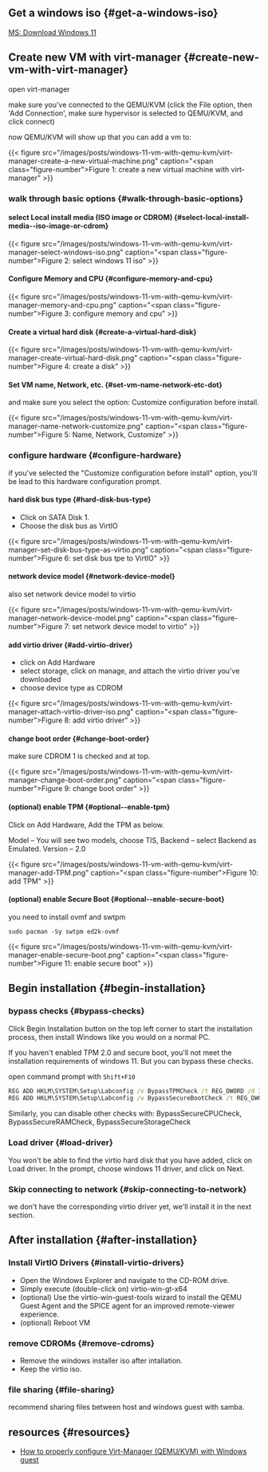 
## Get a windows iso {#get-a-windows-iso}

[MS: Download Windows 11](https://www.microsoft.com/en-in/software-download/windows11)


## Create new VM with virt-manager {#create-new-vm-with-virt-manager}

open virt-manager

make sure you've connected to the QEMU/KVM (click the File option, then 'Add Connection', make sure hypervisor is selected to QEMU/KVM, and click connect)

now QEMU/KVM will show up that you can add a vm to:

{{< figure src="/images/posts/windows-11-vm-with-qemu-kvm/virt-manager-create-a-new-virtual-machine.png" caption="<span class=\"figure-number\">Figure 1: </span>create a new virtual machine with virt-manager" >}}


### walk through basic options {#walk-through-basic-options}


#### select Local install media (ISO image or CDROM) {#select-local-install-media--iso-image-or-cdrom}

{{< figure src="/images/posts/windows-11-vm-with-qemu-kvm/virt-manager-select-windows-iso.png" caption="<span class=\"figure-number\">Figure 2: </span>select windows 11 iso" >}}


#### Configure Memory and CPU {#configure-memory-and-cpu}

{{< figure src="/images/posts/windows-11-vm-with-qemu-kvm/virt-manager-memory-and-cpu.png" caption="<span class=\"figure-number\">Figure 3: </span>configure memory and cpu" >}}


#### Create a virtual hard disk {#create-a-virtual-hard-disk}

{{< figure src="/images/posts/windows-11-vm-with-qemu-kvm/virt-manager-create-virtual-hard-disk.png" caption="<span class=\"figure-number\">Figure 4: </span>create a disk" >}}


#### Set VM name, Network, etc. {#set-vm-name-network-etc-dot}

and make sure you select the option: Customize configuration before install.

{{< figure src="/images/posts/windows-11-vm-with-qemu-kvm/virt-manager-name-network-customize.png" caption="<span class=\"figure-number\">Figure 5: </span>Name, Network, Customize" >}}


### configure hardware {#configure-hardware}

if you've selected the "Customize configuration before install" option, you'll be lead to this hardware configuration prompt.


#### hard disk bus type {#hard-disk-bus-type}

-   Click on SATA Disk 1.
-   Choose the disk bus as VirtIO

{{< figure src="/images/posts/windows-11-vm-with-qemu-kvm/virt-manager-set-disk-bus-type-as-virtio.png" caption="<span class=\"figure-number\">Figure 6: </span>set disk bus tpe to VirtIO" >}}


#### network device model {#network-device-model}

also set network device model to virtio

{{< figure src="/images/posts/windows-11-vm-with-qemu-kvm/virt-manager-network-device-model.png" caption="<span class=\"figure-number\">Figure 7: </span>set network device model to virtio" >}}


#### add virtio driver {#add-virtio-driver}

-   click on Add Hardware
-   select storage, click on manage, and attach the virtio driver you've downloaded
-   choose device type as CDROM

{{< figure src="/images/posts/windows-11-vm-with-qemu-kvm/virt-manager-attach-virtio-driver-iso.png" caption="<span class=\"figure-number\">Figure 8: </span>add virtio driver" >}}


#### change boot order {#change-boot-order}

make sure CDROM 1 is checked and at top.

{{< figure src="/images/posts/windows-11-vm-with-qemu-kvm/virt-manager-change-boot-order.png" caption="<span class=\"figure-number\">Figure 9: </span>change boot order" >}}


#### (optional) enable TPM {#optional--enable-tpm}

Click on Add  Hardware, Add the TPM as below.

Model – You will see two models, choose TIS,
Backend – select Backend as Emulated.
Version – 2.0

{{< figure src="/images/posts/windows-11-vm-with-qemu-kvm/virt-manager-add-TPM.png" caption="<span class=\"figure-number\">Figure 10: </span>add TPM" >}}


#### (optional) enable Secure Boot {#optional--enable-secure-boot}

you need to install ovmf and swtpm

```shell
sudo pacman -Sy swtpm ed2k-ovmf
```

{{< figure src="/images/posts/windows-11-vm-with-qemu-kvm/virt-manager-enable-secure-boot.png" caption="<span class=\"figure-number\">Figure 11: </span>enable secure boot" >}}


## Begin installation {#begin-installation}


### bypass checks {#bypass-checks}

Click Begin Installation button on the top left corner to start the installation process, then install Windows like you would on a normal PC.

If you haven't enabled TPM 2.0 and secure boot, you'll not meet the installation requirements of windows 11. But you can bypass these checks.

open command prompt with `Shift+F10`

```bat
REG ADD HKLM\SYSTEM\Setup\Labconfig /v BypassTPMCheck /t REG_DWORD /d 1
REG ADD HKLM\SYSTEM\Setup\Labconfig /v BypassSecureBootCheck /t REG_DWORD /d 1
```

Similarly, you can disable other checks with: BypassSecureCPUCheck, BypassSecureRAMCheck, BypassSecureStorageCheck


### Load driver {#load-driver}

You won't be able to find the virtio hard disk that you have added, click on Load driver. In the prompt, choose windows 11 driver, and click on Next.


### Skip connecting to network {#skip-connecting-to-network}

we don't have the corresponding virtio driver yet, we'll install it in the next section.


## After installation {#after-installation}


### Install VirtIO Drivers {#install-virtio-drivers}

-   Open the Windows Explorer and navigate to the CD-ROM drive.
-   Simply execute (double-click on) virtio-win-gt-x64
-   (optional) Use the virtio-win-guest-tools wizard to install the QEMU Guest Agent and the SPICE agent for an improved remote-viewer experience.
-   (optional) Reboot VM


### remove CDROMs {#remove-cdroms}

-   Remove the windows installer iso after intallation.
-   Keep the virtio iso.


### file sharing {#file-sharing}

recommend sharing files between host and windows guest with samba.


## resources {#resources}

-   [How to properly configure Virt-Manager (QEMU/KVM) with Windows guest](https://askubuntu.com/questions/1146441/how-to-properly-configure-virt-manager-qemu-kvm-with-windows-guest)